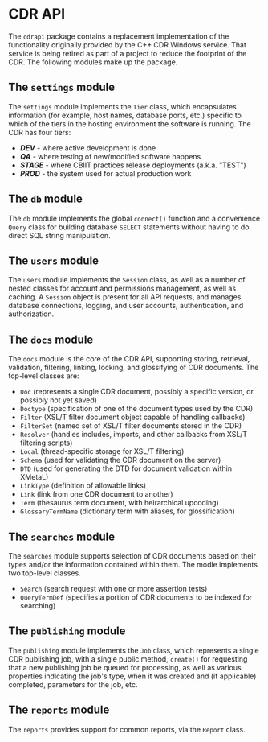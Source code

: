 # CDR API

The `cdrapi` package contains a replacement implementation of the functionality
originally provided by the C++ CDR Windows service. That service is being
retired as part of a project to reduce the footprint of the CDR. The following
modules make up the package.

## The `settings` module

The `settings` module implements the `Tier` class, which encapsulates
information (for example, host names, database ports, etc.) specific
to which of the tiers in the hosting environment the software is
running. The CDR has four tiers:

* ***DEV*** - where active development is done
* ***QA*** - where testing of new/modified software happens
* ***STAGE*** - where CBIIT practices release deployments (a.k.a. "TEST")
* ***PROD*** - the system used for actual production work

## The `db` module

The `db` module implements the global `connect()` function and a convenience
`Query` class for building database `SELECT` statements without having to
do direct SQL string manipulation.

## The `users` module

The `users` module implements the `Session` class, as well as a number of
nested classes for account and permissions management, as well as caching.
A `Session` object is present for all API requests, and manages database
connections, logging, and user accounts, authentication, and authorization.

## The `docs` module

The `docs` module is the core of the CDR API, supporting storing, retrieval,
validation, filtering, linking, locking, and glossifying of CDR documents.
The top-level classes are:

* `Doc` (represents a single CDR document, possibly a specific version, or
  possibly not yet saved)
* `Doctype` (specification of one of the document types used by the CDR)
* `Filter` (XSL/T filter document object capable of handling callbacks)
* `FilterSet` (named set of XSL/T filter documents stored in the CDR)
* `Resolver` (handles includes, imports, and other callbacks from XSL/T
  filtering scripts)
* `Local` (thread-specific storage for XSL/T filtering)
* `Schema` (used for validating the CDR document on the server)
* `DTD` (used for generating the DTD for document validation within XMetaL)
* `LinkType` (definition of allowable links)
* `Link` (link from one CDR document to another)
* `Term` (thesaurus term document, with heirarchical upcoding)
* `GlossaryTermName` (dictionary term with aliases, for glossification)

## The `searches` module

The `searches` module supports selection of CDR documents based on their
types and/or the information contained within them. The modle implements
two top-level classes.

* `Search` (search request with one or more assertion tests)
* `QueryTermDef` (specifies a portion of CDR documents to be indexed for
  searching)

## The `publishing` module

The `publishing` module implements the `Job` class, which represents a
single CDR publishing job, with a single public method, `create()` for
requesting that a new publishing job be queued for processing, as well
as various properties indicating the job's type, when it was created and
(if applicable) completed, parameters for the job, etc.

## The `reports` module

The `reports` provides support for common reports, via the
`Report` class.
